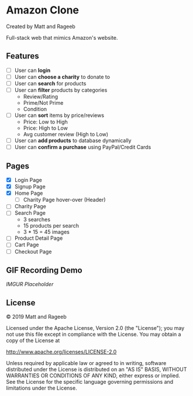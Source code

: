 # Amazon Clone

Created by Matt and Rageeb

Full-stack web that mimics Amazon's website.

## Features
- [ ] User can **login**
- [ ] User can **choose a charity** to donate to
- [ ] User can **search** for products
- [ ] User can **filter** products by categories
    - Review/Rating
    - Prime/Not Prime
    - Condition
- [ ] User can **sort** items by price/reviews
    - Price: Low to High
    - Price: High to Low
    - Avg customer review (High to Low)
- [ ] User can **add products** to database dynamically
- [ ] User can **confirm a purchase** using PayPal/Credit Cards

## Pages
- [x] Login Page
- [x] Signup Page
- [x] Home Page
    - [ ] Charity Page hover-over (Header)
- [ ] Charity Page
- [ ] Search Page
    - 3 searches
    - 15 products per search
    - 3 * 15 = 45 images
- [ ] Product Detail Page
- [ ] Cart Page
- [ ] Checkout Page

## GIF Recording Demo
*IMGUR Placeholder*

## License
© 2019 Matt and Rageeb

Licensed under the Apache License, Version 2.0 (the "License"); you may not use this file except in compliance with the License. You may obtain a copy of the License at

http://www.apache.org/licenses/LICENSE-2.0

Unless required by applicable law or agreed to in writing, software distributed under the License is distributed on an "AS IS" BASIS, WITHOUT WARRANTIES OR CONDITIONS OF ANY KIND, either express or implied. See the License for the specific language governing permissions and limitations under the License.
